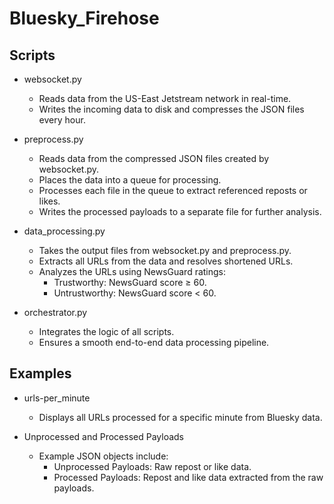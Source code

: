 # Bluesky_Firehose

## Scripts
* websocket.py
    * Reads data from the US-East Jetstream network in real-time.
    * Writes the incoming data to disk and compresses the JSON files every hour.

* preprocess.py
    * Reads data from the compressed JSON files created by websocket.py.
    * Places the data into a queue for processing.
    * Processes each file in the queue to extract referenced reposts or likes.
    * Writes the processed payloads to a separate file for further analysis.

* data_processing.py
    * Takes the output files from websocket.py and preprocess.py.
    * Extracts all URLs from the data and resolves shortened URLs.
    * Analyzes the URLs using NewsGuard ratings:
        * Trustworthy: NewsGuard score ≥ 60.
        * Untrustworthy: NewsGuard score < 60.

* orchestrator.py
    * Integrates the logic of all scripts.
    * Ensures a smooth end-to-end data processing pipeline.

## Examples
* urls-per_minute
    * Displays all URLs processed for a specific minute from Bluesky data.

* Unprocessed and Processed Payloads
    * Example JSON objects include:
        * Unprocessed Payloads: Raw repost or like data.
        * Processed Payloads: Repost and like data extracted from the raw payloads.